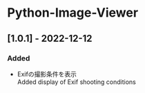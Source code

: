 ﻿# Python-Image-Viewer

## [1.0.1] - 2022-12-12
### Added
- Exifの撮影条件を表示  
	Added display of Exif shooting conditions  
